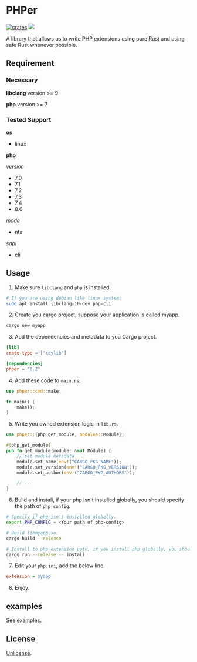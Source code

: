 # PHPer

[![crates](https://img.shields.io/crates/v/phper?style=flat-square)](https://crates.io/crates/phper)
[![](https://img.shields.io/docsrs/phper?style=flat-square)](https://docs.rs/phper)

A library that allows us to write PHP extensions using pure Rust and using safe Rust whenever possible.

## Requirement

### Necessary

**libclang** version >= 9

**php** version >= 7

### Tested Support

**os**

- linux

**php**

*version*

- 7.0
- 7.1
- 7.2
- 7.3
- 7.4
- 8.0

*mode*

- nts

*sapi*

- cli

## Usage

1. Make sure `libclang` and `php` is installed.

```bash
# If you are using debian like linux system:
sudo apt install libclang-10-dev php-cli
```

2. Create you cargo project, suppose your application is called myapp.

```bash
cargo new myapp
```

3. Add the dependencies and metadata to you Cargo project.

```toml
[lib]
crate-type = ["cdylib"]

[dependencies]
phper = "0.2"
```

4. Add these code to `main.rs`.

```rust
use phper::cmd::make;

fn main() {
    make();
}
```

5. Write you owned extension logic in `lib.rs`.

```rust
use phper::{php_get_module, modules::Module};

#[php_get_module]
pub fn get_module(module: &mut Module) {
    // set module metadata
    module.set_name(env!("CARGO_PKG_NAME"));
    module.set_version(env!("CARGO_PKG_VERSION"));
    module.set_author(env!("CARGO_PKG_AUTHORS"));

    // ...
}
```

6. Build and install, if your php isn't installed globally, you should specify the path of `php-config`.

```bash
# Specify if php isn't installed globally.
export PHP_CONFIG = <Your path of php-config>

# Build libmyapp.so.
cargo build --release

# Install to php extension path, if you install php globally, you should use sudo.
cargo run --release -- install
```

7. Edit your `php.ini`, add the below line.

```ini
extension = myapp
```

8. Enjoy.

## examples

See [examples](https://github.com/jmjoy/phper/tree/master/examples).

## License

[Unlicense](https://github.com/jmjoy/phper/blob/master/LICENSE).
